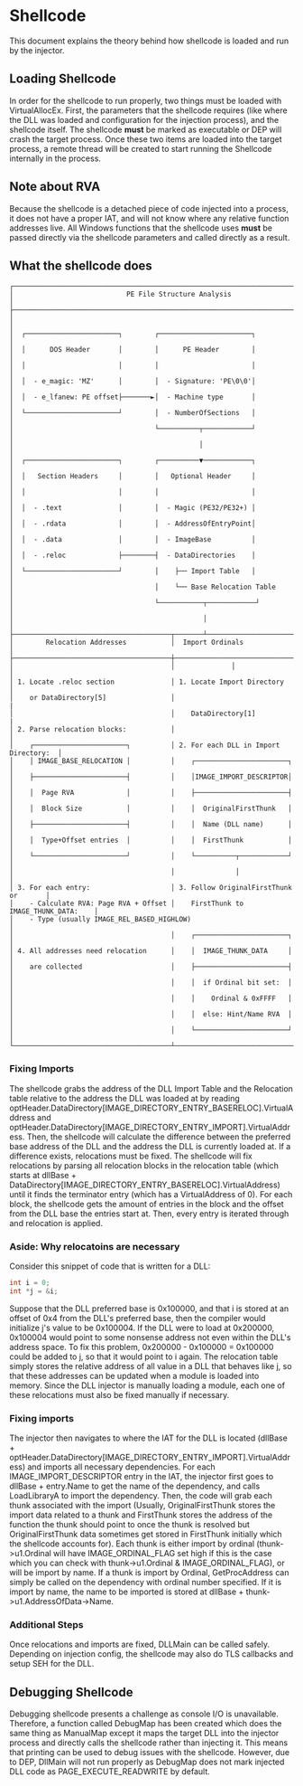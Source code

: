 # Shellcode
This document explains the theory behind how shellcode is loaded and run by the injector.
## Loading Shellcode
In order for the shellcode to run properly, two things must be loaded with VirtualAllocEx. First, the parameters that the shellcode requires (like where the DLL was loaded and configuration for the injection process), and the shellcode itself. The shellcode <b>must</b> be marked as executable or DEP will crash the target process. Once these two items are loaded into the target process, a remote thread will be created to start running the Shellcode internally in the process.
## Note about RVA
Because the shellcode is a detached piece of code injected into a process, it does not have a proper IAT, and will not know where any relative function addresses live. All Windows functions that the shellcode uses <b>must</b> be passed directly via the shellcode parameters and called directly as a result.
## What the shellcode does
```
┌───────────────────────────────────────────────────────────────────────────────┐
│                            PE File Structure Analysis                         │
├───────────────────────────────────────────────────────────────────────────────┤
│                                                                               │
│  ┌───────────────────────┐        ┌───────────────────────┐                   │
│  │      DOS Header       │        │      PE Header        │                   │
│  │                       │        │                       │                   │
│  │  - e_magic: 'MZ'      │        │  - Signature: 'PE\0\0'│                   │
│  │  - e_lfanew: PE offset├───────►│  - Machine type       │                   │
│  └───────────────────────┘        │  - NumberOfSections   │                   │
│                                   └──────────┬────────────┘                   │
│                                              │                                │
│  ┌───────────────────────┐        ┌──────────▼────────────┐                   │
│  │   Section Headers     │        │   Optional Header     │                   │
│  │                       │        │                       │                   │
│  │  - .text              │        │  - Magic (PE32/PE32+) │                   │
│  │  - .rdata             │        │  - AddressOfEntryPoint│                   │
│  │  - .data              │        │  - ImageBase          │                   │
│  │  - .reloc             ├────────┤  - DataDirectories    │                   │
│  └───────────────────────┘        │    ├── Import Table   │                   │
│                                   │    └── Base Relocation Table              │
│                                   └───────────┬────────────┘                  │
│                                               │                               │
├───────────────────────────────────────┬───────┴───────────────────────────────┤
│        Relocation Addresses           │  Import Ordinals                      │
├───────────────────────────────────────┼───────────────────────────────────────┤
│                                       │              │                        │
│ 1. Locate .reloc section              │ 1. Locate Import Directory            │
│    or DataDirectory[5]                │                                       |
│                                       │    DataDirectory[1]                   |
│ 2. Parse relocation blocks:           │                                       │
│    ┌───────────────────────┐          │ 2. For each DLL in Import Directory:  │
│    │ IMAGE_BASE_RELOCATION │          │    ┌───────────────────────┐          │
│    ├───────────────────────┤          │    │IMAGE_IMPORT_DESCRIPTOR│          │
│    │  Page RVA             │          │    ├───────────────────────┤          │
│    │  Block Size           │          │    │  OriginalFirstThunk   │          │
│    ├───────────────────────┤          │    │  Name (DLL name)      │          │
│    │  Type+Offset entries  │          │    │  FirstThunk           │          │
│    └───────────────────────┘          │    └──────────┬────────────┘          │
│                                       │               │                       │
│ 3. For each entry:                    │ 3. Follow OriginalFirstThunk or       │
│    - Calculate RVA: Page RVA + Offset │    FirstThunk to IMAGE_THUNK_DATA:    │
│    - Type (usually IMAGE_REL_BASED_HIGHLOW)                                   │
│                                       │    ┌───────────────────────┐          │
│ 4. All addresses need relocation      │    │  IMAGE_THUNK_DATA     │          │
│    are collected                      │    ├───────────────────────┤          │
│                                       │    │  if Ordinal bit set:  │          │
│                                       │    │    Ordinal & 0xFFFF   │          │
│                                       │    │  else: Hint/Name RVA  │          │
│                                       │    └───────────────────────┘          │
└───────────────────────────────────────┴───────────────────────────────────────┘
```
### Fixing Imports
The shellcode grabs the address of the DLL Import Table and the Relocation table relative to the address the DLL was loaded at by reading optHeader.DataDirectory[IMAGE_DIRECTORY_ENTRY_BASERELOC].VirtualAddress and optHeader.DataDirectory[IMAGE_DIRECTORY_ENTRY_IMPORT].VirtualAddress. Then, the shellcode will calculate the difference between the preferred base address of the DLL and the address the DLL is currently loaded at. If a difference exists, relocations must be fixed. The shellcode will fix relocations by parsing all relocation blocks in the relocation table (which starts at dllBase + DataDirectory[IMAGE_DIRECTORY_ENTRY_BASERELOC].VirtualAddress) until it finds the terminator entry (which has a VirtualAddress of 0). For each block, the shellcode gets the amount of entries in the block and the offset from the DLL base the entries start at. Then, every entry is iterated through and relocation is applied.
### Aside: Why relocatoins are necessary
Consider this snippet of code that is written for a DLL:
```cpp
int i = 0;
int *j = &i;
```
Suppose that the DLL preferred base is 0x100000, and that i is stored at an offset of 0x4 from the DLL's preferred base, then the compiler would initialize j's value to be 0x100004. If the DLL were to load at 0x200000, 0x100004 would point to some nonsense address not even within the DLL's address space. To fix this problem, 0x200000 - 0x100000 = 0x100000 could be added to j, so that it would point to i again. The relocation table simply stores the relative address of all value in a DLL that behaves like j, so that these addresses can be updated when a module is loaded into memory. Since the DLL injector is manually loading a module, each one of these relocations must also be fixed manually if necessary.
### Fixing imports
The injector then navigates to where the IAT for the DLL is located (dllBase + optHeader.DataDirectory[IMAGE_DIRECTORY_ENTRY_IMPORT].VirtualAddress) and imports all necessary dependencies. For each IMAGE_IMPORT_DESCRIPTOR entry in the IAT, the injector first goes to dllBase + entry.Name to get the name of the dependency, and calls LoadLibraryA to import the dependency. Then, the code will grab each thunk associated with the import (Usually, OriginalFirstThunk stores the import data related to a thunk and FirstThunk stores the address of the function the thunk should point to once the thunk is resolved but OriginalFirstThunk data sometimes get stored in FirstThunk initially which the shellcode accounts for). Each thunk is either import by ordinal (thunk->u1.Ordinal will have IMAGE_ORDINAL_FLAG set high if this is the case which you can check with thunk->u1.Ordinal & IMAGE_ORDINAL_FLAG), or will be import by name. If a thunk is import by Ordinal, GetProcAddress can simply be called on the dependency with ordinal number specified. If it is import by name, the name to be imported is stored at dllBase + thunk->u1.AddressOfData->Name.
### Additional Steps
Once relocations and imports are fixed, DLLMain can be called safely. Depending on injection config, the shellcode may also do TLS callbacks and setup SEH for the DLL.
## Debugging Shellcode
Debugging shellcode presents a challenge as console I/O is unavailable. Therefore, a function called DebugMap has been created which does the same thing as ManualMap except it maps the target DLL into the injector process and directly calls the shellcode rather than injecting it. This means that printing can be used to debug issues with the shellcode. However, due to DEP, DllMain will not run properly as DebugMap does not mark injected DLL code as PAGE_EXECUTE_READWRITE by default.